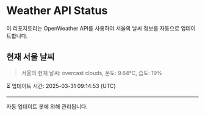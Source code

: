 
# Weather API Status

이 리포지토리는 OpenWeather API를 사용하여 서울의 날씨 정보를 자동으로 업데이트합니다.

## 현재 서울 날씨
> 서울의 현재 날씨: overcast clouds, 온도: 9.64°C, 습도: 19%

⏳ 업데이트 시간: 2025-03-31 09:14:53 (UTC)

---
자동 업데이트 봇에 의해 관리됩니다.
